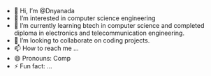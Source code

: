 - 👋 Hi, I’m @Dnyanada
- 👀 I’m interested in computer science engineering
- 🌱 I’m currently learning btech in computer science and completed diploma in electronics and telecommunication engineering.
- 💞️ I’m looking to collaborate on coding projects.
- 📫 How to reach me ...
- 😄 Pronouns: Comp
- ⚡ Fun fact: ...

<!---
Dnyana13/Dnyana13 is a ✨ special ✨ repository because its `README.md` (this file) appears on your GitHub profile.
You can click the Preview link to take a look at your changes.
--->

